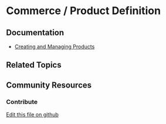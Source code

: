 # Commerce / Product Definition

## Documentation

* [Creating and Managing Products](https://learn.liferay.com/w/commerce/product-management/creating-and-managing-products)

## Related Topics

## Community Resources

### Contribute

[Edit this file on github](https://github.com/olafk/controlpanel-documentation-docs/blob/master/md/74en/com_liferay_commerce_product_definitions_web_internal_portlet_CPDefinitionsPortlet/0.md)
